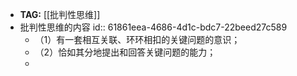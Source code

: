 - **TAG:** [[批判性思维]]
-                                         批判性思维的内容
  id:: 61861eea-4686-4d1c-bdc7-22beed27c589
	- （1）有一套相互关联、环环相扣的关键问题的意识；
	- （2）恰如其分地提出和回答关键问题的能力；
	-